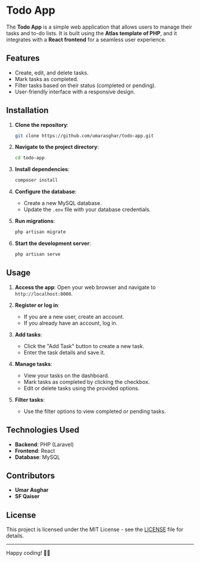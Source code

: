 # Todo App

The **Todo App** is a simple web application that allows users to manage their tasks and to-do lists. It is built using the **Atlas template of PHP**, and it integrates with a **React frontend** for a seamless user experience.

## Features

- Create, edit, and delete tasks.
- Mark tasks as completed.
- Filter tasks based on their status (completed or pending).
- User-friendly interface with a responsive design.

## Installation

1. **Clone the repository**:
   ```bash
   git clone https://github.com/umarasghar/todo-app.git
   ```

2. **Navigate to the project directory**:
   ```bash
   cd todo-app
   ```

3. **Install dependencies**:
   ```bash
   composer install
   ```

4. **Configure the database**:
   - Create a new MySQL database.
   - Update the `.env` file with your database credentials.

5. **Run migrations**:
   ```bash
   php artisan migrate
   ```

6. **Start the development server**:
   ```bash
   php artisan serve
   ```

## Usage

1. **Access the app**:
   Open your web browser and navigate to `http://localhost:8000`.

2. **Register or log in**:
   - If you are a new user, create an account.
   - If you already have an account, log in.

3. **Add tasks**:
   - Click the "Add Task" button to create a new task.
   - Enter the task details and save it.

4. **Manage tasks**:
   - View your tasks on the dashboard.
   - Mark tasks as completed by clicking the checkbox.
   - Edit or delete tasks using the provided options.

5. **Filter tasks**:
   - Use the filter options to view completed or pending tasks.

## Technologies Used

- **Backend**: PHP (Laravel)
- **Frontend**: React
- **Database**: MySQL

## Contributors

- **Umar Asghar**
- **SF Qaiser**

## License

This project is licensed under the MIT License - see the [LICENSE](LICENSE) file for details.

---

Happy coding! 🚀📝